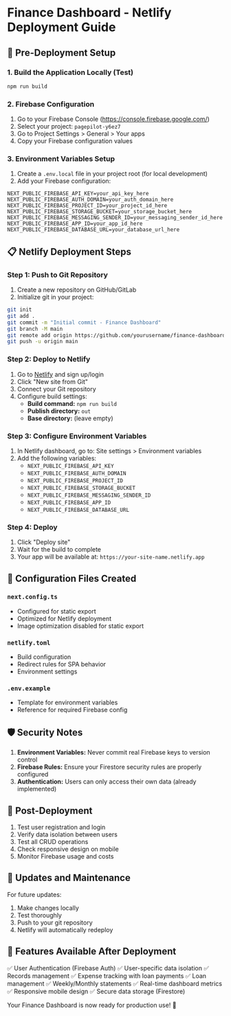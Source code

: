 # Finance Dashboard - Netlify Deployment Guide

## 🚀 Pre-Deployment Setup

### 1. Build the Application Locally (Test)
```bash
npm run build
```

### 2. Firebase Configuration
1. Go to your Firebase Console (https://console.firebase.google.com/)
2. Select your project: `pagepilot-y6ez7`
3. Go to Project Settings > General > Your apps
4. Copy your Firebase configuration values

### 3. Environment Variables Setup
1. Create a `.env.local` file in your project root (for local development)
2. Add your Firebase configuration:
```env
NEXT_PUBLIC_FIREBASE_API_KEY=your_api_key_here
NEXT_PUBLIC_FIREBASE_AUTH_DOMAIN=your_auth_domain_here
NEXT_PUBLIC_FIREBASE_PROJECT_ID=your_project_id_here
NEXT_PUBLIC_FIREBASE_STORAGE_BUCKET=your_storage_bucket_here
NEXT_PUBLIC_FIREBASE_MESSAGING_SENDER_ID=your_messaging_sender_id_here
NEXT_PUBLIC_FIREBASE_APP_ID=your_app_id_here
NEXT_PUBLIC_FIREBASE_DATABASE_URL=your_database_url_here
```

## 📋 Netlify Deployment Steps

### Step 1: Push to Git Repository
1. Create a new repository on GitHub/GitLab
2. Initialize git in your project:
```bash
git init
git add .
git commit -m "Initial commit - Finance Dashboard"
git branch -M main
git remote add origin https://github.com/yourusername/finance-dashboard.git
git push -u origin main
```

### Step 2: Deploy to Netlify
1. Go to [Netlify](https://netlify.com) and sign up/login
2. Click "New site from Git"
3. Connect your Git repository
4. Configure build settings:
   - **Build command:** `npm run build`
   - **Publish directory:** `out`
   - **Base directory:** (leave empty)

### Step 3: Configure Environment Variables
1. In Netlify dashboard, go to: Site settings > Environment variables
2. Add the following variables:
   - `NEXT_PUBLIC_FIREBASE_API_KEY`
   - `NEXT_PUBLIC_FIREBASE_AUTH_DOMAIN`
   - `NEXT_PUBLIC_FIREBASE_PROJECT_ID`
   - `NEXT_PUBLIC_FIREBASE_STORAGE_BUCKET`
   - `NEXT_PUBLIC_FIREBASE_MESSAGING_SENDER_ID`
   - `NEXT_PUBLIC_FIREBASE_APP_ID`
   - `NEXT_PUBLIC_FIREBASE_DATABASE_URL`

### Step 4: Deploy
1. Click "Deploy site"
2. Wait for the build to complete
3. Your app will be available at: `https://your-site-name.netlify.app`

## 🔧 Configuration Files Created

### `next.config.ts`
- Configured for static export
- Optimized for Netlify deployment
- Image optimization disabled for static export

### `netlify.toml`
- Build configuration
- Redirect rules for SPA behavior
- Environment settings

### `.env.example`
- Template for environment variables
- Reference for required Firebase config

## 🛡️ Security Notes

1. **Environment Variables:** Never commit real Firebase keys to version control
2. **Firebase Rules:** Ensure your Firestore security rules are properly configured
3. **Authentication:** Users can only access their own data (already implemented)

## 🎉 Post-Deployment

1. Test user registration and login
2. Verify data isolation between users
3. Test all CRUD operations
4. Check responsive design on mobile
5. Monitor Firebase usage and costs

## 🔄 Updates and Maintenance

For future updates:
1. Make changes locally
2. Test thoroughly
3. Push to your git repository
4. Netlify will automatically redeploy

## 📱 Features Available After Deployment

✅ User Authentication (Firebase Auth)
✅ User-specific data isolation
✅ Records management
✅ Expense tracking with loan payments
✅ Loan management
✅ Weekly/Monthly statements
✅ Real-time dashboard metrics
✅ Responsive mobile design
✅ Secure data storage (Firestore)

Your Finance Dashboard is now ready for production use! 🚀